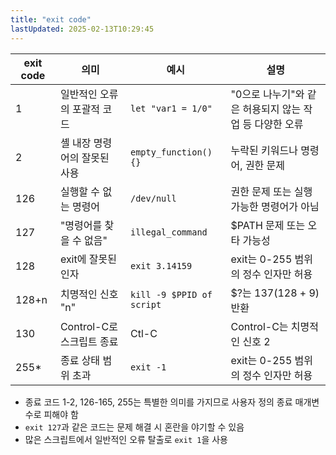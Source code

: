 ```yaml
---
title: "exit code"
lastUpdated: 2025-02-13T10:29:45
---
```


| exit code | 의미 | 예시 | 설명 |
|-----------|------|------|------|
| 1 | 일반적인 오류의 포괄적 코드 | `let "var1 = 1/0"` | "0으로 나누기"와 같은 허용되지 않는 작업 등 다양한 오류 |
| 2 | 셸 내장 명령어의 잘못된 사용 | `empty_function() {}` | 누락된 키워드나 명령어, 권한 문제 |
| 126 | 실행할 수 없는 명령어 | `/dev/null` | 권한 문제 또는 실행 가능한 명령어가 아님 |
| 127 | "명령어를 찾을 수 없음" | `illegal_command` | $PATH 문제 또는 오타 가능성 |
| 128 | exit에 잘못된 인자 | `exit 3.14159` | exit는 0-255 범위의 정수 인자만 허용 |
| 128+n | 치명적인 신호 "n" | `kill -9 $PPID of script` | $?는 137(128 + 9) 반환 |
| 130 | Control-C로 스크립트 종료 | Ctl-C | Control-C는 치명적인 신호 2 |
| 255* | 종료 상태 범위 초과 | `exit -1` | exit는 0-255 범위의 정수 인자만 허용 |

- 종료 코드 1-2, 126-165, 255는 특별한 의미를 가지므로 사용자 정의 종료 매개변수로 피해야 함
- `exit 127`과 같은 코드는 문제 해결 시 혼란을 야기할 수 있음
- 많은 스크립트에서 일반적인 오류 탈출로 `exit 1`을 사용
